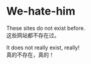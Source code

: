 # We-hate-him

These sites do not exist before.  
这些网站都不存在过。  

It does not really exist, really!   
真的不存在，真的！  

